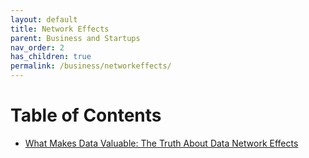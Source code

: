 ```yaml
---
layout: default
title: Network Effects
parent: Business and Startups
nav_order: 2
has_children: true
permalink: /business/networkeffects/
---
```


# Table of Contents

- [What Makes Data Valuable: The Truth About Data Network Effects](data-network-effects.md)
